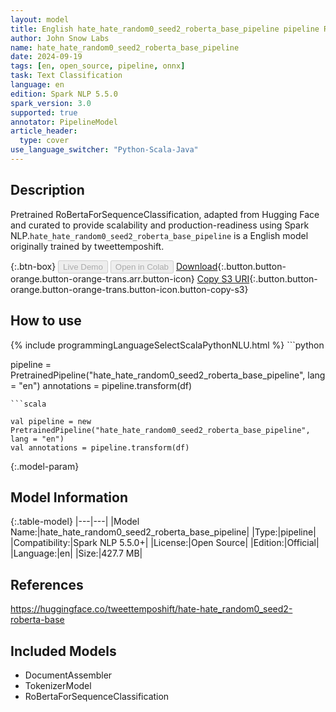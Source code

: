 ```yaml
---
layout: model
title: English hate_hate_random0_seed2_roberta_base_pipeline pipeline RoBertaForSequenceClassification from tweettemposhift
author: John Snow Labs
name: hate_hate_random0_seed2_roberta_base_pipeline
date: 2024-09-19
tags: [en, open_source, pipeline, onnx]
task: Text Classification
language: en
edition: Spark NLP 5.5.0
spark_version: 3.0
supported: true
annotator: PipelineModel
article_header:
  type: cover
use_language_switcher: "Python-Scala-Java"
---
```


## Description

Pretrained RoBertaForSequenceClassification, adapted from Hugging Face and curated to provide scalability and production-readiness using Spark NLP.`hate_hate_random0_seed2_roberta_base_pipeline` is a English model originally trained by tweettemposhift.

{:.btn-box}
<button class="button button-orange" disabled>Live Demo</button>
<button class="button button-orange" disabled>Open in Colab</button>
[Download](https://s3.amazonaws.com/auxdata.johnsnowlabs.com/public/models/hate_hate_random0_seed2_roberta_base_pipeline_en_5.5.0_3.0_1726732539986.zip){:.button.button-orange.button-orange-trans.arr.button-icon}
[Copy S3 URI](s3://auxdata.johnsnowlabs.com/public/models/hate_hate_random0_seed2_roberta_base_pipeline_en_5.5.0_3.0_1726732539986.zip){:.button.button-orange.button-orange-trans.button-icon.button-copy-s3}

## How to use



<div class="tabs-box" markdown="1">
{% include programmingLanguageSelectScalaPythonNLU.html %}
```python

pipeline = PretrainedPipeline("hate_hate_random0_seed2_roberta_base_pipeline", lang = "en")
annotations =  pipeline.transform(df)   

```
```scala

val pipeline = new PretrainedPipeline("hate_hate_random0_seed2_roberta_base_pipeline", lang = "en")
val annotations = pipeline.transform(df)

```
</div>

{:.model-param}
## Model Information

{:.table-model}
|---|---|
|Model Name:|hate_hate_random0_seed2_roberta_base_pipeline|
|Type:|pipeline|
|Compatibility:|Spark NLP 5.5.0+|
|License:|Open Source|
|Edition:|Official|
|Language:|en|
|Size:|427.7 MB|

## References

https://huggingface.co/tweettemposhift/hate-hate_random0_seed2-roberta-base

## Included Models

- DocumentAssembler
- TokenizerModel
- RoBertaForSequenceClassification